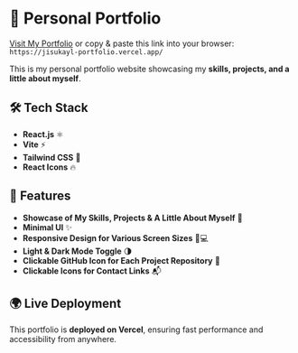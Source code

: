 # 🚀 Personal Portfolio  

[Visit My Portfolio](https://jisukayl-portfolio.vercel.app/) or copy & paste this link into your browser: `https://jisukayl-portfolio.vercel.app/` 

This is my personal portfolio website showcasing my **skills, projects, and a little about myself**.  

## 🛠 Tech Stack  
- **React.js** ⚛️  
- **Vite** ⚡  
- **Tailwind CSS** 🎨  
- **React Icons** 🔥  

## 🌟 Features  
- **Showcase of My Skills, Projects & A Little About Myself** 📌  
- **Minimal UI** ✨  
- **Responsive Design for Various Screen Sizes** 📱💻  
- **Light & Dark Mode Toggle** 🌗  
- **Clickable GitHub Icon for Each Project Repository** 🔗  
- **Clickable Icons for Contact Links** 📬  

## 🌍 Live Deployment  
This portfolio is **deployed on Vercel**, ensuring fast performance and accessibility from anywhere.  
